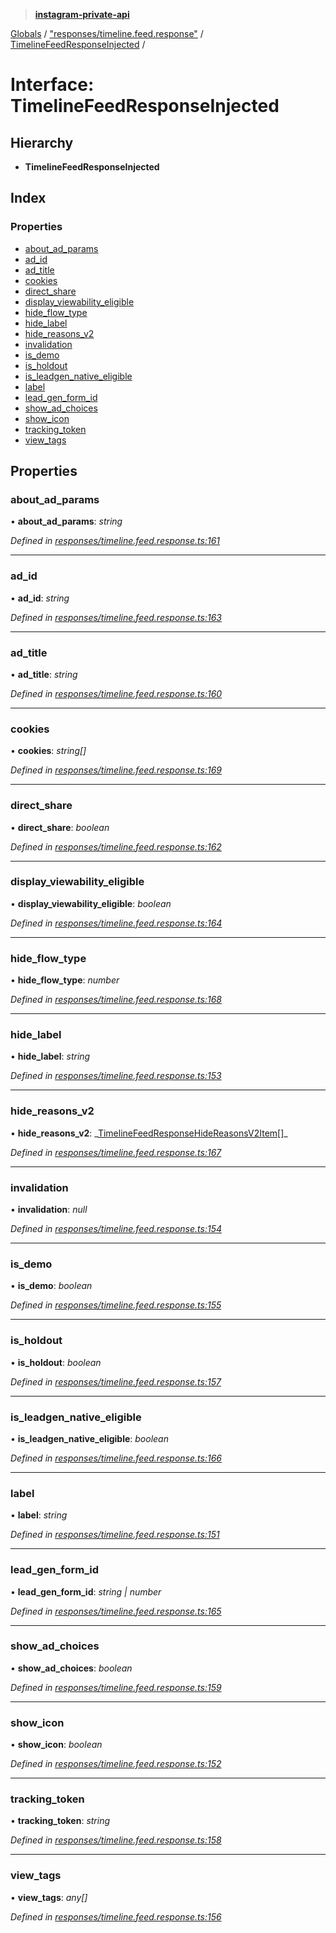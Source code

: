 > **[instagram-private-api](../README.md)**

[Globals](../README.md) / ["responses/timeline.feed.response"](../modules/_responses_timeline_feed_response_.md) / [TimelineFeedResponseInjected](_responses_timeline_feed_response_.timelinefeedresponseinjected.md) /

# Interface: TimelineFeedResponseInjected

## Hierarchy

- **TimelineFeedResponseInjected**

## Index

### Properties

- [about_ad_params](_responses_timeline_feed_response_.timelinefeedresponseinjected.md#about_ad_params)
- [ad_id](_responses_timeline_feed_response_.timelinefeedresponseinjected.md#ad_id)
- [ad_title](_responses_timeline_feed_response_.timelinefeedresponseinjected.md#ad_title)
- [cookies](_responses_timeline_feed_response_.timelinefeedresponseinjected.md#cookies)
- [direct_share](_responses_timeline_feed_response_.timelinefeedresponseinjected.md#direct_share)
- [display_viewability_eligible](_responses_timeline_feed_response_.timelinefeedresponseinjected.md#display_viewability_eligible)
- [hide_flow_type](_responses_timeline_feed_response_.timelinefeedresponseinjected.md#hide_flow_type)
- [hide_label](_responses_timeline_feed_response_.timelinefeedresponseinjected.md#hide_label)
- [hide_reasons_v2](_responses_timeline_feed_response_.timelinefeedresponseinjected.md#hide_reasons_v2)
- [invalidation](_responses_timeline_feed_response_.timelinefeedresponseinjected.md#invalidation)
- [is_demo](_responses_timeline_feed_response_.timelinefeedresponseinjected.md#is_demo)
- [is_holdout](_responses_timeline_feed_response_.timelinefeedresponseinjected.md#is_holdout)
- [is_leadgen_native_eligible](_responses_timeline_feed_response_.timelinefeedresponseinjected.md#is_leadgen_native_eligible)
- [label](_responses_timeline_feed_response_.timelinefeedresponseinjected.md#label)
- [lead_gen_form_id](_responses_timeline_feed_response_.timelinefeedresponseinjected.md#lead_gen_form_id)
- [show_ad_choices](_responses_timeline_feed_response_.timelinefeedresponseinjected.md#show_ad_choices)
- [show_icon](_responses_timeline_feed_response_.timelinefeedresponseinjected.md#show_icon)
- [tracking_token](_responses_timeline_feed_response_.timelinefeedresponseinjected.md#tracking_token)
- [view_tags](_responses_timeline_feed_response_.timelinefeedresponseinjected.md#view_tags)

## Properties

### about_ad_params

• **about_ad_params**: _string_

_Defined in [responses/timeline.feed.response.ts:161](https://github.com/realinstadude/instagram-private-api/blob/4ae8fec/src/responses/timeline.feed.response.ts#L161)_

---

### ad_id

• **ad_id**: _string_

_Defined in [responses/timeline.feed.response.ts:163](https://github.com/realinstadude/instagram-private-api/blob/4ae8fec/src/responses/timeline.feed.response.ts#L163)_

---

### ad_title

• **ad_title**: _string_

_Defined in [responses/timeline.feed.response.ts:160](https://github.com/realinstadude/instagram-private-api/blob/4ae8fec/src/responses/timeline.feed.response.ts#L160)_

---

### cookies

• **cookies**: _string[]_

_Defined in [responses/timeline.feed.response.ts:169](https://github.com/realinstadude/instagram-private-api/blob/4ae8fec/src/responses/timeline.feed.response.ts#L169)_

---

### direct_share

• **direct_share**: _boolean_

_Defined in [responses/timeline.feed.response.ts:162](https://github.com/realinstadude/instagram-private-api/blob/4ae8fec/src/responses/timeline.feed.response.ts#L162)_

---

### display_viewability_eligible

• **display_viewability_eligible**: _boolean_

_Defined in [responses/timeline.feed.response.ts:164](https://github.com/realinstadude/instagram-private-api/blob/4ae8fec/src/responses/timeline.feed.response.ts#L164)_

---

### hide_flow_type

• **hide_flow_type**: _number_

_Defined in [responses/timeline.feed.response.ts:168](https://github.com/realinstadude/instagram-private-api/blob/4ae8fec/src/responses/timeline.feed.response.ts#L168)_

---

### hide_label

• **hide_label**: _string_

_Defined in [responses/timeline.feed.response.ts:153](https://github.com/realinstadude/instagram-private-api/blob/4ae8fec/src/responses/timeline.feed.response.ts#L153)_

---

### hide_reasons_v2

• **hide_reasons_v2**: _[TimelineFeedResponseHideReasonsV2Item](\_responses_timeline_feed_response_.timelinefeedresponsehidereasonsv2item.md)[]\_

_Defined in [responses/timeline.feed.response.ts:167](https://github.com/realinstadude/instagram-private-api/blob/4ae8fec/src/responses/timeline.feed.response.ts#L167)_

---

### invalidation

• **invalidation**: _null_

_Defined in [responses/timeline.feed.response.ts:154](https://github.com/realinstadude/instagram-private-api/blob/4ae8fec/src/responses/timeline.feed.response.ts#L154)_

---

### is_demo

• **is_demo**: _boolean_

_Defined in [responses/timeline.feed.response.ts:155](https://github.com/realinstadude/instagram-private-api/blob/4ae8fec/src/responses/timeline.feed.response.ts#L155)_

---

### is_holdout

• **is_holdout**: _boolean_

_Defined in [responses/timeline.feed.response.ts:157](https://github.com/realinstadude/instagram-private-api/blob/4ae8fec/src/responses/timeline.feed.response.ts#L157)_

---

### is_leadgen_native_eligible

• **is_leadgen_native_eligible**: _boolean_

_Defined in [responses/timeline.feed.response.ts:166](https://github.com/realinstadude/instagram-private-api/blob/4ae8fec/src/responses/timeline.feed.response.ts#L166)_

---

### label

• **label**: _string_

_Defined in [responses/timeline.feed.response.ts:151](https://github.com/realinstadude/instagram-private-api/blob/4ae8fec/src/responses/timeline.feed.response.ts#L151)_

---

### lead_gen_form_id

• **lead_gen_form_id**: _string | number_

_Defined in [responses/timeline.feed.response.ts:165](https://github.com/realinstadude/instagram-private-api/blob/4ae8fec/src/responses/timeline.feed.response.ts#L165)_

---

### show_ad_choices

• **show_ad_choices**: _boolean_

_Defined in [responses/timeline.feed.response.ts:159](https://github.com/realinstadude/instagram-private-api/blob/4ae8fec/src/responses/timeline.feed.response.ts#L159)_

---

### show_icon

• **show_icon**: _boolean_

_Defined in [responses/timeline.feed.response.ts:152](https://github.com/realinstadude/instagram-private-api/blob/4ae8fec/src/responses/timeline.feed.response.ts#L152)_

---

### tracking_token

• **tracking_token**: _string_

_Defined in [responses/timeline.feed.response.ts:158](https://github.com/realinstadude/instagram-private-api/blob/4ae8fec/src/responses/timeline.feed.response.ts#L158)_

---

### view_tags

• **view_tags**: _any[]_

_Defined in [responses/timeline.feed.response.ts:156](https://github.com/realinstadude/instagram-private-api/blob/4ae8fec/src/responses/timeline.feed.response.ts#L156)_
